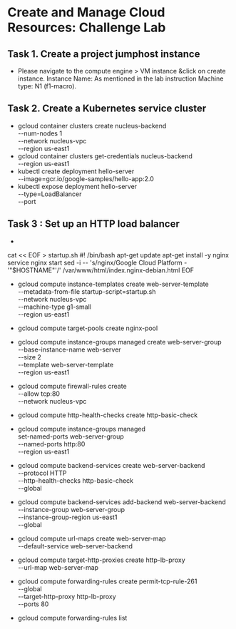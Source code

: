 # Create and Manage Cloud Resources: Challenge Lab

## Task 1. Create a project jumphost instance

- Please navigate to the compute engine > VM instance &click on create instance. Instance Name: As mentioned in the lab instruction Machine type: N1 (f1-macro).


## Task 2. Create a Kubernetes service cluster

- gcloud container clusters create nucleus-backend \
          --num-nodes 1 \
          --network nucleus-vpc \
          --region us-east1
- gcloud container clusters get-credentials nucleus-backend \
          --region us-east1
- kubectl create deployment hello-server \
          --image=gcr.io/google-samples/hello-app:2.0
- kubectl expose deployment hello-server \
          --type=LoadBalancer \
          --port <Use port given in the lab>


## Task 3 : Set up an HTTP load balancer

- 
cat << EOF > startup.sh
#! /bin/bash
apt-get update
apt-get install -y nginx
service nginx start
sed -i -- 's/nginx/Google Cloud Platform - '"\$HOSTNAME"'/' /var/www/html/index.nginx-debian.html
EOF


- gcloud compute instance-templates create web-server-template \
       --metadata-from-file startup-script=startup.sh \
       --network nucleus-vpc \
       --machine-type g1-small \
       --region us-east1

- gcloud compute target-pools create nginx-pool

- gcloud compute instance-groups managed create web-server-group \
       --base-instance-name web-server \
       --size 2 \
       --template web-server-template \
       --region us-east1

- gcloud compute firewall-rules create <Copy FIREWALL_NAME given in the lab> \
       --allow tcp:80 \
       --network nucleus-vpc
    
- gcloud compute http-health-checks create http-basic-check

- gcloud compute instance-groups managed \
       set-named-ports web-server-group \
       --named-ports http:80 \
       --region us-east1

- gcloud compute backend-services create web-server-backend \
       --protocol HTTP \
       --http-health-checks http-basic-check \
       --global

- gcloud compute backend-services add-backend web-server-backend \
       --instance-group web-server-group \
       --instance-group-region us-east1 \
       --global

- gcloud compute url-maps create web-server-map \
       --default-service web-server-backend

- gcloud compute target-http-proxies create http-lb-proxy \
       --url-map web-server-map

- gcloud compute forwarding-rules create permit-tcp-rule-261 \
     --global \
     --target-http-proxy http-lb-proxy \
     --ports 80

- gcloud compute forwarding-rules list
